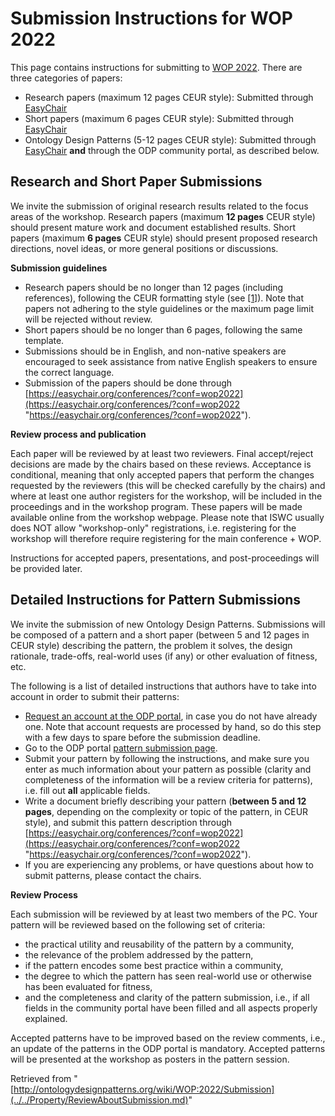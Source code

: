 #   Submission Instructions for WOP 2022


This page contains instructions for submitting to [WOP 2022](../../WOP/2022.1.md "WOP:2022"). There are three categories of papers:



* Research papers (maximum 12 pages CEUR style): Submitted through [EasyChair](https://easychair.org/conferences/?conf=wop2022 "https://easychair.org/conferences/?conf=wop2022")
* Short papers (maximum 6 pages CEUR style): Submitted through [EasyChair](https://easychair.org/conferences/?conf=wop2022 "https://easychair.org/conferences/?conf=wop2022")
* Ontology Design Patterns (5-12 pages CEUR style): Submitted through [EasyChair](https://easychair.org/conferences/?conf=wop2022 "https://easychair.org/conferences/?conf=wop2022") __and__ through the ODP community portal, as described below.


##   Research and Short Paper Submissions


We invite the submission of original research results related to the focus areas of the workshop. Research papers (maximum __12 pages__ CEUR style) should present mature work and document established results. Short papers (maximum __6 pages__ CEUR style) should present proposed research directions, novel ideas, or more general positions or discussions.


__Submission guidelines__



* Research papers should be no longer than 12 pages (including references), following the CEUR formatting style (see [[1]](http://ceur-ws.org/HOWTOSUBMIT.html "http://ceur-ws.org/HOWTOSUBMIT.html")). Note that papers not adhering to the style guidelines or the maximum page limit will be rejected without review.
* Short papers should be no longer than 6 pages, following the same template.
* Submissions should be in English, and non-native speakers are encouraged to seek assistance from native English speakers to ensure the correct language.
* Submission of the papers should be done through [https://easychair.org/conferences/?conf=wop2022](https://easychair.org/conferences/?conf=wop2022 "https://easychair.org/conferences/?conf=wop2022").


__Review process and publication__


Each paper will be reviewed by at least two reviewers. Final accept/reject decisions are made by the chairs based on these reviews. Acceptance is conditional, meaning that only accepted papers that perform the changes requested by the reviewers (this will be checked carefully by the chairs) and where at least one author registers for the workshop, will be included in the proceedings and in the workshop program. These papers will be made available online from the workshop webpage. Please note that ISWC usually does NOT allow "workshop-only" registrations, i.e. registering for the workshop will therefore require registering for the main conference + WOP.


Instructions for accepted papers, presentations, and post-proceedings will be provided later.



##   Detailed Instructions for Pattern Submissions


We invite the submission of new Ontology Design Patterns. Submissions will be composed of a pattern and a short paper (between 5 and 12 pages in CEUR style) describing the pattern, the problem it solves, the design rationale, trade-offs, real-world uses (if any) or other evaluation of fitness, etc.


The following is a list of detailed instructions that authors have to take into account in order to submit their patterns: 



* [Request an account at the ODP portal](http://ontologydesignpatterns.org/wiki/Special:RequestAccount "Special:RequestAccount"), in case you do not have already one. Note that account requests are processed by hand, so do this step with a few days to spare before the submission deadline.
* Go to the ODP portal  [pattern submission page](../../Submissions/SubmitAPattern.md "Submissions:SubmitAPattern").
* Submit your pattern by following the instructions, and make sure you enter as much information about your pattern as possible (clarity and completeness of the information will be a review criteria for patterns), i.e. fill out __all__ applicable fields.
* Write a document briefly describing your pattern (__between 5 and 12 pages__, depending on the complexity or topic of the pattern, in CEUR style), and submit this pattern description through [https://easychair.org/conferences/?conf=wop2022](https://easychair.org/conferences/?conf=wop2022 "https://easychair.org/conferences/?conf=wop2022").
* If you are experiencing any problems, or have questions about how to submit patterns, please contact the chairs.


__Review Process__


Each submission will be reviewed by at least two members of the PC. Your pattern will be reviewed based on the following set of criteria:



* the practical utility and reusability of the pattern by a community,
* the relevance of the problem addressed by the pattern,
* if the pattern encodes some best practice within a community,
* the degree to which the pattern has seen real-world use or otherwise has been evaluated for fitness,
* and the completeness and clarity of the pattern submission, i.e., if all fields in the community portal have been filled and all aspects properly explained.


Accepted patterns have to be improved based on the review comments, i.e., an update of the patterns in the ODP portal is mandatory. Accepted patterns will be presented at the workshop as posters in the pattern session.





Retrieved from "[http://ontologydesignpatterns.org/wiki/WOP:2022/Submission](../../Property/ReviewAboutSubmission.md)"
